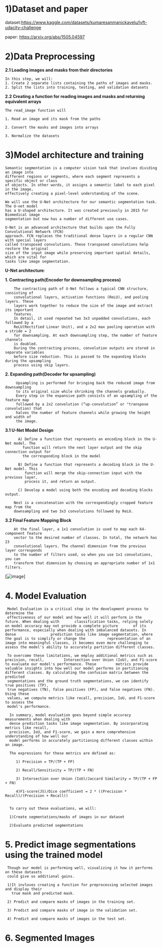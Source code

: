# 1)Dataset and paper
   
  dataset:https://www.kaggle.com/datasets/kumaresanmanickavelu/lyft-udacity-challenge
  
  paper: https://arxiv.org/abs/1505.04597

# 2)Data Preprocessing
  **2.1 Loading images and masks from their directories**
  
    In this step, we will:
    1. Create 2 separate lists containing the paths of images and masks.
    2. Split the lists into training, testing, and validation datasets

    
  **2.2 Creating a function for reading images and masks and returning equivalent arrays**
  
    The read_image function will
    
    1. Read an image and its mask from the paths
    
    2. Convert the masks and images into arrays
    
    3. Normalize the datasets
    
# 3)Model architecture and training

    Semantic segmentation is a computer vision task that involves dividing an image into    
    different regions or segments, where each segment represents a specific object or class 
    of objects. In other words, it assigns a semantic label to each pixel in the image, 
    effectively creating a pixel-level understanding of the scene.
    
    We will use the U-Net architecture for our semantic segmentation task. The U-net model
    has a U-shaped architecture. It was created previously in 2015 for Biomedical image      
    segmentation but now has a number of different use cases.
    
    U-Net is an advanced architecture that builds upon the Fully Convolutional Network (FCN) 
    approach. FCN replaces the traditional dense layers in a regular CNN with special layers    
    called transposed convolutions. These transposed convolutions help restore the original 
    size of the input image while preserving important spatial details, which are vital for 
    tasks like image segmentation.

   **U-Net architecture**:
     
   **1. Contracting path(Encoder for downsampling process)**
    
        The contracting path of U-Net follows a typical CNN structure, consisting of 
        convolutional layers, activation functions (ReLU), and pooling layers. These 
        layers work together to reduce the size of the image and extract its important 
        features.
        In detail, it used repeated two 3x3 unpadded convolutions, each followed by a 
        ReLU(Rectified Linear Unit), and a 2x2 max pooling operation with a stride = 2 
        for downsampling. At each downsampling step, the number of feature channels 
        is doubled.
        During the contracting process, convolution outputs are stored in separate variables
        before size reduction. This is passed to the expanding blocks during the upsampling 
        process using skip layers.

   **2. Expanding path(Decoder for upsampling)**
    
         Upsampling is performed for bringing back the reduced image from downsampling 
         to its original size while shrinking the channels gradually.
         Every step in the expansive path consists of an upsampling of the feature map 
         followed by a 2x2 convolution (“up-convolution” or "transpose convolution) that 
         halves the number of feature channels while growing the height and width of 
         the image.

  **3.1 U-Net Model Design**
    
          A) Define a function that represents an encoding block in the U-Net model. The     
            function will return the next layer output and the skip connection output for 
            the corresponding block in the model
            
          B) Define a function that represents a decoding block in the U-Net model. This   
             function will merge the skip-connection input with the previous layer, 
             process it, and return an output.
             
          C) Develop a model using both the encoding and decoding blocks output.

        Next is a concatenation with the correspondingly cropped feature map from the   
        downsampling and two 3x3 convolutions followed by ReLU.

   **3.2 Final Feature Mapping Block**
    
        At the final layer, a 1x1 convolution is used to map each 64-component feature 
        vector to the desired number of classes. In total, the network has 23 
        convolutional layers. The channel dimension from the previous layer corresponds
        to the number of filters used, so when you use 1x1 convolutions, you can 
        transform that dimension by choosing an appropriate number of 1x1 filters. 


        
[![image](https://github.com/umang4002/Semantic-Segment-U-Net/assets/111570202/ac392078-b89c-4bc4-abaf-f95e267c3777)]


# 4. Model Evaluation
     
     Model Evaluation is a critical step in the development process to determine the 
     effectiveness of our model and how well it will perform in the future. When dealing with       classification tasks, relying solely on model accuracy may not provide a complete picture       of its performance, especially when dealing with imbalanced datasets. In dense                prediction tasks like image segmentation, where the goal is to simplify or change the          representation of an image into meaningful classes, it becomes even more challenging to        assess the model's ability to accurately partition different classes.

     To overcome these limitations, we employ additional metrics such as precision, recall,         Intersection over Union (IoU), and F1-score to evaluate our model's performance. These         metrics provide valuable insights into how well our model performs in partitioning             different classes. By calculating the confusion matrix between the predicted             
     segmentations and the ground truth segmentations, we can identify true positives (TP), 
     true negatives (TN), false positives (FP), and false negatives (FN). Using these 
     values, we compute metrics like recall, precision, IoU, and F1-score to assess the 
     model's performance.

      In summary, model evaluation goes beyond simple accuracy measurements when dealing with 
      dense prediction tasks like image segmentation. By incorporating metrics like recall, 
      precision, IoU, and F1-score, we gain a more comprehensive understanding of how well our 
      model performs in accurately partitioning different classes within an image.

      The expressions for these metrics are defined as:
      
         1) Precision = TP/(TP + FP)
         
         2) Recall/Sensitivity = TP/(TP + FN)
         
         3) Intersection over Union (IoU)/Jaccard Similarity = TP/(TP + FP + FN)
         
         4)F1-score(JS)/Dice coefficient = 2 * ((Precision * Recall)/(Precision + Recall))
         

      To carry out these evaluations, we will:

      1)Create segmentations/masks of images in our dataset
      
      2)Evaluate predicted segmentations

# 5. Predict image segmentations using the trained model

     Though our model is performing well, visualizing it how it performs on these datasets
     could give us additional gains.

     1)It invloves creating a function for preprocessing selected images and display their 
       true mask and predicted mask.
       
     2) Predict and compare masks of images in the training set.

     3) Predict and compare masks of image in the validation set.

     4) Predict and compare masks of images in the test set.

# 6. Segmented Images

     
     

      

        
         

          


          
         
         
      
    

